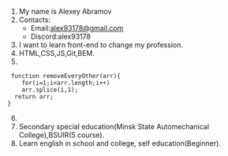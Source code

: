 1. My name is Alexey Abramov
2. Contacts:
    * Email:alex93178@gmail.com
    * Discord:alex93178
3. I want to learn front-end to change my profession.
4. HTML,CSS,JS,Git,BEM.
5. 
```
 function removeEveryOther(arr){
	for(i=1;i<arr.length;i++)
   	arr.splice(i,1);
  return arr;
}
```
6. 
7. Secondary special education(Minsk State Automechanical College),BSUIR(5 course).
8. Learn english in school and college, self education(Beginner).

